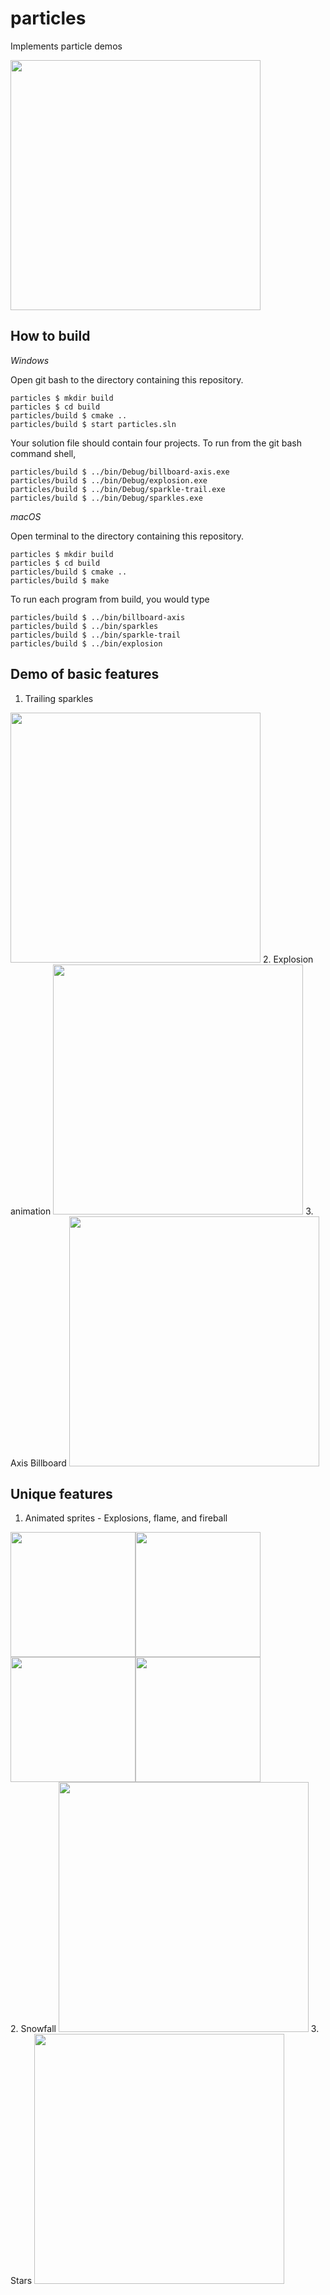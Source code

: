 # particles

Implements particle demos

<img src="../demo/stars.gif" width="400">

## How to build

*Windows*

Open git bash to the directory containing this repository.

```
particles $ mkdir build
particles $ cd build
particles/build $ cmake ..
particles/build $ start particles.sln
```

Your solution file should contain four projects.
To run from the git bash command shell, 

```
particles/build $ ../bin/Debug/billboard-axis.exe
particles/build $ ../bin/Debug/explosion.exe
particles/build $ ../bin/Debug/sparkle-trail.exe
particles/build $ ../bin/Debug/sparkles.exe
```

*macOS*

Open terminal to the directory containing this repository.

```
particles $ mkdir build
particles $ cd build
particles/build $ cmake ..
particles/build $ make
```

To run each program from build, you would type

```
particles/build $ ../bin/billboard-axis
particles/build $ ../bin/sparkles
particles/build $ ../bin/sparkle-trail
particles/build $ ../bin/explosion
```

## Demo of basic features

1. Trailing sparkles
<img src="../demo/sparkle-trail.gif" width="400">
2. Explosion animation
<img src="../demo/explosion.gif" width="400">
3. Axis Billboard
<img src="../demo/billboard-axis.gif" width="400">

## Unique features 

1. Animated sprites - Explosions, flame, and fireball
<div style="display:flex;">
    <img src="../demo/explosion2.gif" width="200">
    <img src="../demo/flame.gif" width="200">
</div>
<div style="display:flex;">
    <img src="../demo/fireball.gif" width="200">
    <img src="../demo/fireball2.gif" width="200">
</div>
2. Snowfall 
<img src="../demo/snow.gif" width="400">
3. Stars
<img src="../demo/stars.gif" width="400">

